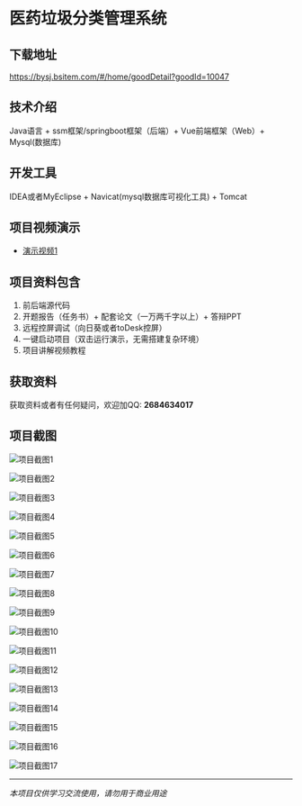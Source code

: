 # 医药垃圾分类管理系统

## 下载地址
https://bysj.bsitem.com/#/home/goodDetail?goodId=10047

## 技术介绍
Java语言 + ssm框架/springboot框架（后端）+ Vue前端框架（Web）+ Mysql(数据库)

## 开发工具
IDEA或者MyEclipse + Navicat(mysql数据库可视化工具) + Tomcat

## 项目视频演示
- [演示视频1](https://graduation-images.oss-cn-beijing.aliyuncs.com/videos/89%E5%A5%97-3-ssm%E5%BD%95%E5%83%8F/10047_ssm%E5%8C%BB%E8%8D%AF%E5%9E%83%E5%9C%BE%E5%88%86%E7%B1%BB%E7%AE%A1%E7%90%86%E7%B3%BB%E7%BB%9F%E6%BC%94%E7%A4%BA%E5%BD%95%E5%83%8F2023_wlz6jabo.mp4)

## 项目资料包含
1. 前后端源代码
2. 开题报告（任务书）+ 配套论文（一万两千字以上）+ 答辩PPT
3. 远程控屏调试（向日葵或者toDesk控屏）
4. 一键启动项目（双击运行演示，无需搭建复杂环境）
5. 项目讲解视频教程

## 获取资料
获取资料或者有任何疑问，欢迎加QQ: **2684634017**

## 项目截图
![项目截图1](https://graduation-images.oss-cn-beijing.aliyuncs.com/图片/10047/毕设论坛项目主图.jpg)

![项目截图2](https://graduation-images.oss-cn-beijing.aliyuncs.com/图片/10047/1.png)

![项目截图3](https://graduation-images.oss-cn-beijing.aliyuncs.com/图片/10047/2.png)

![项目截图4](https://graduation-images.oss-cn-beijing.aliyuncs.com/图片/10047/3.png)

![项目截图5](https://graduation-images.oss-cn-beijing.aliyuncs.com/图片/10047/4.png)

![项目截图6](https://graduation-images.oss-cn-beijing.aliyuncs.com/图片/10047/5.png)

![项目截图7](https://graduation-images.oss-cn-beijing.aliyuncs.com/图片/10047/6.png)

![项目截图8](https://graduation-images.oss-cn-beijing.aliyuncs.com/图片/10047/7.png)

![项目截图9](https://graduation-images.oss-cn-beijing.aliyuncs.com/图片/10047/8.png)

![项目截图10](https://graduation-images.oss-cn-beijing.aliyuncs.com/图片/10047/9.png)

![项目截图11](https://graduation-images.oss-cn-beijing.aliyuncs.com/图片/10047/10.png)

![项目截图12](https://graduation-images.oss-cn-beijing.aliyuncs.com/图片/10047/11.png)

![项目截图13](https://graduation-images.oss-cn-beijing.aliyuncs.com/图片/10047/12.png)

![项目截图14](https://graduation-images.oss-cn-beijing.aliyuncs.com/图片/10047/13.png)

![项目截图15](https://graduation-images.oss-cn-beijing.aliyuncs.com/图片/10047/14.png)

![项目截图16](https://graduation-images.oss-cn-beijing.aliyuncs.com/图片/10047/15.png)

![项目截图17](https://graduation-images.oss-cn-beijing.aliyuncs.com/图片/10047/16.png)

---
*本项目仅供学习交流使用，请勿用于商业用途*
